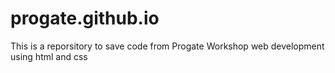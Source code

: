 # progate.github.io
This is a reporsitory to save code from Progate Workshop
web development using html and css
